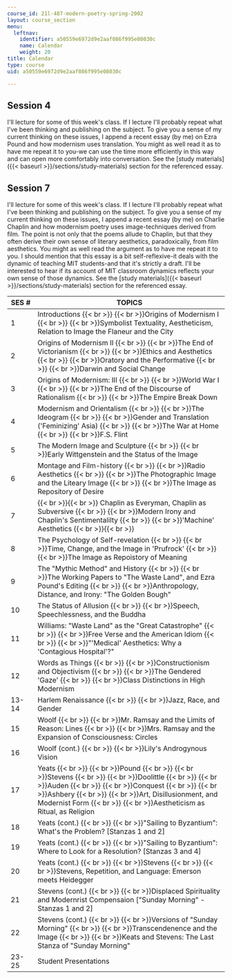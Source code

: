 ```yaml
---
course_id: 21l-487-modern-poetry-spring-2002
layout: course_section
menu:
  leftnav:
    identifier: a50559e6972d9e2aaf086f995e08030c
    name: Calendar
    weight: 20
title: Calendar
type: course
uid: a50559e6972d9e2aaf086f995e08030c

---
```


Session 4
---------

I'll lecture for some of this week's class. If I lecture I'll probably repeat what I've been thinking and publishing on the subject. To give you a sense of my current thinking on these issues, I append a recent essay (by me) on Ezra Pound and how modernism uses translation. You might as well read it as to have me repeat it to you-we can use the time more efficiently in this way and can open more comfortably into conversation. See the [study materials]({{< baseurl >}}/sections/study-materials) section for the referenced essay.

Session 7
---------

I'll lecture for some of this week's class. If I lecture I'll probably repeat what I've been thinking and publishing on the subject. To give you a sense of my current thinking on these issues, I append a recent essay (by me) on Charlie Chaplin and how modernism poetry uses image-techniques derived from film. The point is not only that the poems allude to Chaplin, but that they often derive their own sense of literary aesthetics, paradoxically, from film aesthetics. You might as well read the argument as to have me repeat it to you. I should mention that this essay is a bit self-reflexive-it deals with the dynamic of teaching MIT students-and that it's strictly a draft. I'll be interested to hear if its account of MIT classroom dynamics reflects your own sense of those dynamics. See the [study materials]({{< baseurl >}}/sections/study-materials) section for the referenced essay.

| SES # | TOPICS |
| --- | --- |
| 1 | Introductions  {{< br >}}  {{< br >}}Origins of Modernism I  {{< br >}}  {{< br >}}Symbolist Textuality, Aestheticism, Relation to Image the Flaneur and the City |
| 2 | Origins of Modernism II  {{< br >}}  {{< br >}}The End of Victorianism  {{< br >}}  {{< br >}}Ethics and Aesthetics  {{< br >}}  {{< br >}}Oratory and the Performative  {{< br >}}  {{< br >}}Darwin and Social Change |
| 3 | Origins of Modernism: III  {{< br >}}  {{< br >}}World War I  {{< br >}}  {{< br >}}The End of the Discourse of Rationalism  {{< br >}}  {{< br >}}The Empire Break Down |
| 4 | Modernism and Orientalism  {{< br >}}  {{< br >}}The Ideogram  {{< br >}}  {{< br >}}Gender and Translation ('Feminizing' Asia)  {{< br >}}  {{< br >}}The War at Home  {{< br >}}  {{< br >}}F.S. Flint |
| 5 | The Modern Image and Sculpture  {{< br >}}  {{< br >}}Early Wittgenstein and the Status of the Image |
| 6 | Montage and Film-history  {{< br >}}  {{< br >}}Radio Aesthetics  {{< br >}}  {{< br >}}The Photographic Image and the Liteary Image  {{< br >}}  {{< br >}}The Image as Repository of Desire |
| 7 |  {{< br >}}{{< br >}} Chaplin as Everyman, Chaplin as Subversive  {{< br >}}  {{< br >}}Modern Irony and Chaplin's Sentimentalilty  {{< br >}}  {{< br >}}'Machine' Aesthetics {{< br >}}{{< br >}}  |
| 8 | The Psychology of Self-revelation  {{< br >}}  {{< br >}}Time, Change, and the Image in 'Prufrock'  {{< br >}}  {{< br >}}The Image as Repoistory of Meaning |
| 9 | The "Mythic Method" and History  {{< br >}}  {{< br >}}The Working Papers to "The Waste Land", and Ezra Pound's Editing  {{< br >}}  {{< br >}}Anthropology, Distance, and Irony: "The Golden Bough" |
| 10 | The Status of Allusion  {{< br >}}  {{< br >}}Speech, Speechlessness, and the Buddha |
| 11 | Williams: "Waste Land" as the "Great Catastrophe"  {{< br >}}  {{< br >}}Free Verse and the American Idiom  {{< br >}}  {{< br >}}"'Medical' Aesthetics: Why a 'Contagious Hospital'?" |
| 12 | Words as Things  {{< br >}}  {{< br >}}Constructionism and Objectivism  {{< br >}}  {{< br >}}The Gendered 'Gaze'  {{< br >}}  {{< br >}}Class Distinctions in High Modernism |
| 13-14 | Harlem Renaissance  {{< br >}}  {{< br >}}Jazz, Race, and Gender |
| 15 | Woolf  {{< br >}}  {{< br >}}Mr. Ramsay and the Limits of Reason: Lines  {{< br >}}  {{< br >}}Mrs. Ramsay and the Expansion of Consciousness: Circles |
| 16 | Woolf (cont.)  {{< br >}}  {{< br >}}Lily's Androgynous Vision |
| 17 | Yeats  {{< br >}}  {{< br >}}Pound  {{< br >}}  {{< br >}}Stevens  {{< br >}}  {{< br >}}Doolittle  {{< br >}}  {{< br >}}Auden  {{< br >}}  {{< br >}}Conquest  {{< br >}}  {{< br >}}Ashbery  {{< br >}}  {{< br >}}Art, Disillusionment, and Modernist Form  {{< br >}}  {{< br >}}Aestheticism as Ritual, as Religion |
| 18 | Yeats (cont.)  {{< br >}}  {{< br >}}"Sailing to Byzantium": What's the Problem? \[Stanzas 1 and 2\] |
| 19 | Yeats (cont.)  {{< br >}}  {{< br >}}"Sailing to Byzantium": Where to Look for a Resolution? \[Stanzas 3 and 4\] |
| 20 | Yeats (cont.)  {{< br >}}  {{< br >}}Stevens  {{< br >}}  {{< br >}}Stevens, Repetition, and Language: Emerson meets Heidegger |
| 21 | Stevens (cont.)  {{< br >}}  {{< br >}}Displaced Spirituality and Modernrist Compensaion \["Sunday Morning" - Stanzas 1 and 2\] |
| 22 | Stevens (cont.)  {{< br >}}  {{< br >}}Versions of "Sunday Morning"  {{< br >}}  {{< br >}}Transcendenence and the Image  {{< br >}}  {{< br >}}Keats and Stevens: The Last Stanza of "Sunday Morning" |
| 23-25 | Student Presentations